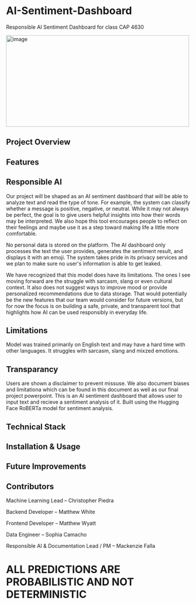 # AI-Sentiment-Dashboard
Responsible AI Sentiment Dashboard for class CAP 4630



<img width="500" height="250" alt="image" src="https://github.com/user-attachments/assets/f55676d8-d356-4228-a92b-b2281a99985e" /> 

## Project Overview


## Features


## Responsible AI 
Our project will be shaped as an AI sentiment dashboard that will be able to analyze text and read the type of tone. For example, the system can classify whether a message is positive, negative, or neutral. While it may not always be perfect, the goal is to give users helpful insights into how their words may be interpreted. We also hope this tool encourages people to reflect on their feelings and maybe use it as a step toward making life a little more comfortable.  

No personal data is stored on the platform. The AI dashboard only processes the text the user provides, generates the sentiment result, and displays it with an emoji. The system takes pride in its privacy services and we plan to make sure no user's information is able to get leaked.  

We have recognized that this model does have its limitations. The ones I see moving forward are the struggle with sarcasm, slang or even cultural context. It also does not suggest ways to improve mood or provide personalized recommendations due to data storage. That would potentially be the new features that our team would consider for future versions, but for now the focus is on building a safe, private, and transparent tool that highlights how AI can be used responsibly in everyday life.  

## Limitations 
Model was trained primarily on English text and may have a hard time with other languages. 
It struggles with sarcasm, slang and mixzed emotions. 

## Transparancy 
Users are shown a disclaimer to prevent missuse. We also document biases and limitationa which can be found in this document as well as our final project powerpoint.
This is an AI sentiment dashboard that allows user to input text and recieve a sentiment analysis of it. 
Built using the Hugging Face RoBERTa model for sentiment analysis.

## Technical Stack


## Installation & Usage


## Future Improvements


## Contributors 

Machine Learning Lead – Christopher Piedra

Backend Developer – Matthew White

Frontend Developer – Matthew Wyatt

Data Engineer – Sophia Camacho

Responsible AI & Documentation Lead / PM – Mackenzie Falla

# ALL PREDICTIONS ARE PROBABILISTIC AND NOT DETERMINISTIC
